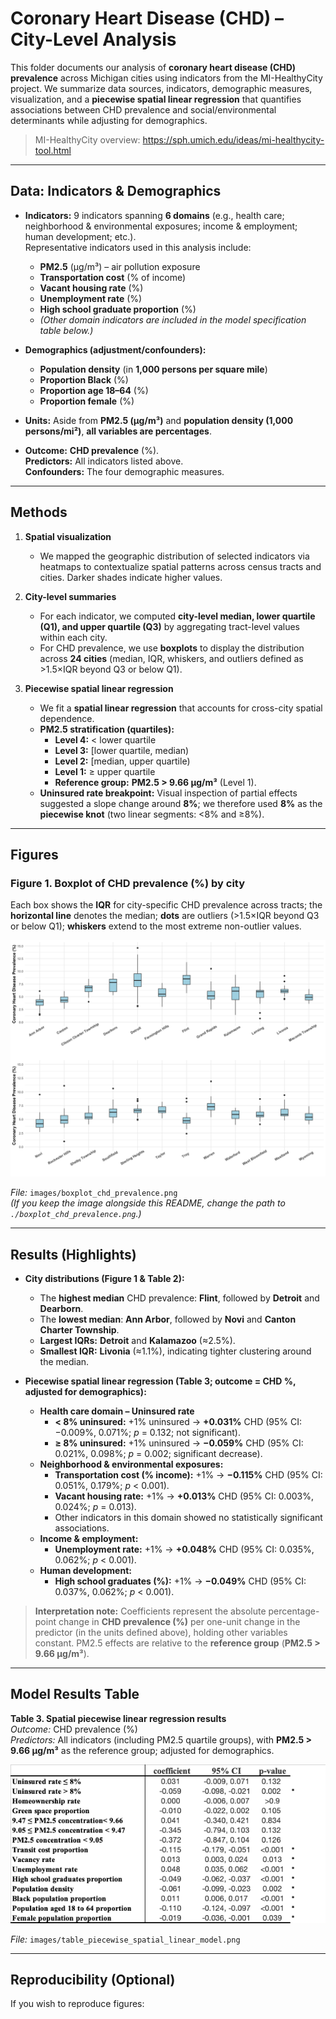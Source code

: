 # Coronary Heart Disease (CHD) – City-Level Analysis

This folder documents our analysis of **coronary heart disease (CHD) prevalence** across Michigan cities using indicators from the MI-HealthyCity project. We summarize data sources, indicators, demographic measures, visualization, and a **piecewise spatial linear regression** that quantifies associations between CHD prevalence and social/environmental determinants while adjusting for demographics.

> MI-HealthyCity overview: https://sph.umich.edu/ideas/mi-healthycity-tool.html

---

## Data: Indicators & Demographics

- **Indicators:** 9 indicators spanning **6 domains** (e.g., health care; neighborhood & environmental exposures; income & employment; human development; etc.).  
  Representative indicators used in this analysis include:
  - **PM2.5** (µg/m³) – air pollution exposure
  - **Transportation cost** (% of income)
  - **Vacant housing rate** (%)
  - **Unemployment rate** (%)
  - **High school graduate proportion** (%)
  - *(Other domain indicators are included in the model specification table below.)*

- **Demographics (adjustment/confounders):**
  - **Population density** (in **1,000 persons per square mile**)
  - **Proportion Black** (%)
  - **Proportion age 18–64** (%)
  - **Proportion female** (%)

- **Units:** Aside from **PM2.5 (µg/m³)** and **population density (1,000 persons/mi²)**, **all variables are percentages**.

- **Outcome:** **CHD prevalence** (%).  
  **Predictors:** All indicators listed above.  
  **Confounders:** The four demographic measures.

---

## Methods

1. **Spatial visualization**
   - We mapped the geographic distribution of selected indicators via heatmaps to contextualize spatial patterns across census tracts and cities. Darker shades indicate higher values.

2. **City-level summaries**
   - For each indicator, we computed **city-level median, lower quartile (Q1), and upper quartile (Q3)** by aggregating tract-level values within each city.
   - For CHD prevalence, we use **boxplots** to display the distribution across **24 cities** (median, IQR, whiskers, and outliers defined as >1.5×IQR beyond Q3 or below Q1).

3. **Piecewise spatial linear regression**
   - We fit a **spatial linear regression** that accounts for cross-city spatial dependence.
   - **PM2.5 stratification (quartiles):**
     - **Level 4:** \< lower quartile  
     - **Level 3:** [lower quartile, median)  
     - **Level 2:** [median, upper quartile)  
     - **Level 1:** ≥ upper quartile  
     - **Reference group:** **PM2.5 > 9.66 µg/m³** (Level 1).
   - **Uninsured rate breakpoint:** Visual inspection of partial effects suggested a slope change around **8%**; we therefore used **8%** as the **piecewise knot** (two linear segments: \<8% and ≥8%).

---

## Figures

### Figure 1. Boxplot of CHD prevalence (%) by city
Each box shows the **IQR** for city-specific CHD prevalence across tracts; the **horizontal line** denotes the median; **dots** are outliers (>1.5×IQR beyond Q3 or below Q1); **whiskers** extend to the most extreme non-outlier values.

![Boxplot of CHD prevalence by city](images/boxplot_coronary_heart_disease.png)

*File:* `images/boxplot_chd_prevalence.png`  
*(If you keep the image alongside this README, change the path to `./boxplot_chd_prevalence.png`.)*

---

## Results (Highlights)

- **City distributions (Figure 1 & Table 2):**
  - The **highest median** CHD prevalence: **Flint**, followed by **Detroit** and **Dearborn**.  
  - The **lowest median**: **Ann Arbor**, followed by **Novi** and **Canton Charter Township**.  
  - **Largest IQRs:** **Detroit** and **Kalamazoo** (≈2.5%).  
  - **Smallest IQR:** **Livonia** (≈1.1%), indicating tighter clustering around the median.

- **Piecewise spatial linear regression (Table 3; outcome = CHD %, adjusted for demographics):**
  - **Health care domain – Uninsured rate**  
    - **\< 8% uninsured:** +1% uninsured → **+0.031%** CHD (95% CI: −0.009%, 0.071%; *p* = 0.132; not significant).  
    - **≥ 8% uninsured:** +1% uninsured → **−0.059%** CHD (95% CI: 0.021%, 0.098%; *p* = 0.002; significant decrease).
  - **Neighborhood & environmental exposures:**  
    - **Transportation cost (% income):** +1% → **−0.115%** CHD (95% CI: 0.051%, 0.179%; *p* \< 0.001).  
    - **Vacant housing rate:** +1% → **+0.013%** CHD (95% CI: 0.003%, 0.024%; *p* = 0.013).  
    - Other indicators in this domain showed no statistically significant associations.
  - **Income & employment:**  
    - **Unemployment rate:** +1% → **+0.048%** CHD (95% CI: 0.035%, 0.062%; *p* \< 0.001).
  - **Human development:**  
    - **High school graduates (%):** +1% → **−0.049%** CHD (95% CI: 0.037%, 0.062%; *p* \< 0.001).

> **Interpretation note:** Coefficients represent the absolute percentage-point change in **CHD prevalence (%)** per one-unit change in the predictor (in the units defined above), holding other variables constant. PM2.5 effects are relative to the **reference group** (**PM2.5 > 9.66 µg/m³**).

---

## Model Results Table

**Table 3. Spatial piecewise linear regression results**  
*Outcome:* CHD prevalence (%)  
*Predictors:* All indicators (including PM2.5 quartile groups), with **PM2.5 > 9.66 µg/m³** as the reference group; adjusted for demographics.

![Spatial piecewise linear regression table](images/model_coronary_heart_disease.png)

*File:* `images/table_piecewise_spatial_linear_model.png`

---

## Reproducibility (Optional)

If you wish to reproduce figures:
